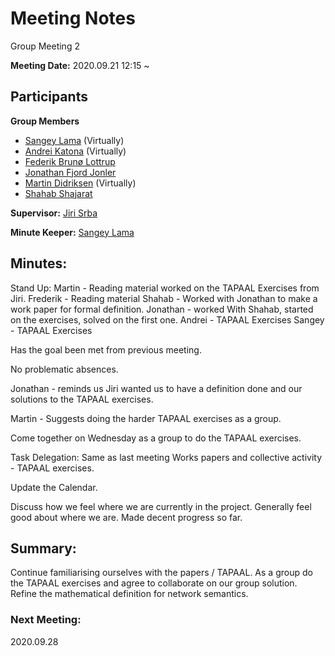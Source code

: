 # Meeting Notes

Group Meeting 2

**Meeting Date:** 2020.09.21 12:15 ~

## Participants
**Group Members**
* [Sangey Lama](mailto:slama20@student.aau.dk) (Virtually)
* [Andrei Katona](mailto:akaton20@student.aau.dk) (Virtually)
* [Federik Brunø Lottrup](mailto:fbruna17@student.aau.dk)
* [Jonathan Fjord Jonler](mailto:jjanle17@student.aau.dk)
* [Martin Didriksen](mailto:mdidri15@student.aau.dk) (Virtually)
* [Shahab Shajarat](mailto:sshaja17@student.aau.dk)

**Supervisor:** [Jiri Srba](mailto:srba@cs.aau.dk)

**Minute Keeper:** [Sangey Lama](mailto:slama20@student.aau.dk)

## Minutes:

Stand Up:
Martin - Reading material worked on the TAPAAL Exercises from Jiri.
Frederik - Reading material
Shahab - Worked with Jonathan to make a work paper for formal definition.
Jonathan - worked With Shahab, started on the exercises, solved on the first one.
Andrei - TAPAAL Exercises
Sangey - TAPAAL Exercises

Has the goal been met from previous meeting.

No problematic absences.

Jonathan - reminds us Jiri wanted us to have a definition done and our solutions to the
TAPAAL exercises.

Martin - Suggests doing the harder TAPAAL exercises as a group.

Come together on Wednesday as a group to do the TAPAAL exercises.

Task Delegation:
Same as last meeting Works papers and collective activity - TAPAAL exercises.

Update the Calendar.

Discuss how we feel where we are currently in the project.
Generally feel good about where we are. Made decent progress so far.

## Summary:
Continue familiarising ourselves with the papers / TAPAAL.
As a group do the TAPAAL exercises and agree to collaborate on our group solution.
Refine the mathematical definition for network semantics. 

### Next Meeting:
2020.09.28
